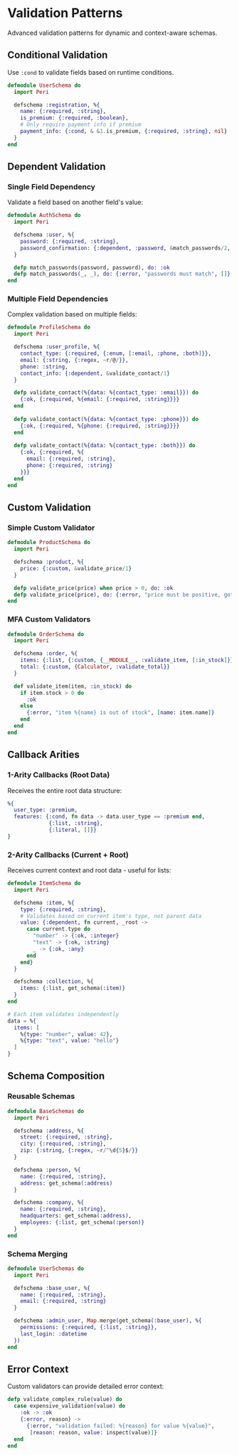 # Validation Patterns

Advanced validation patterns for dynamic and context-aware schemas.

## Conditional Validation

Use `:cond` to validate fields based on runtime conditions.

```elixir
defmodule UserSchema do
  import Peri

  defschema :registration, %{
    name: {:required, :string},
    is_premium: {:required, :boolean},
    # Only require payment info if premium
    payment_info: {:cond, & &1.is_premium, {:required, :string}, nil}
  }
end
```

## Dependent Validation

### Single Field Dependency

Validate a field based on another field's value:

```elixir
defmodule AuthSchema do
  import Peri

  defschema :user, %{
    password: {:required, :string},
    password_confirmation: {:dependent, :password, &match_passwords/2, :string}
  }

  defp match_passwords(password, password), do: :ok
  defp match_passwords(_, _), do: {:error, "passwords must match", []}
end
```

### Multiple Field Dependencies

Complex validation based on multiple fields:

```elixir
defmodule ProfileSchema do
  import Peri

  defschema :user_profile, %{
    contact_type: {:required, {:enum, [:email, :phone, :both]}},
    email: {:string, {:regex, ~r/@/}},
    phone: :string,
    contact_info: {:dependent, &validate_contact/1}
  }

  defp validate_contact(%{data: %{contact_type: :email}}) do
    {:ok, {:required, %{email: {:required, :string}}}}
  end
  
  defp validate_contact(%{data: %{contact_type: :phone}}) do
    {:ok, {:required, %{phone: {:required, :string}}}}
  end
  
  defp validate_contact(%{data: %{contact_type: :both}}) do
    {:ok, {:required, %{
      email: {:required, :string},
      phone: {:required, :string}
    }}}
  end
end
```

## Custom Validation

### Simple Custom Validator

```elixir
defmodule ProductSchema do
  import Peri

  defschema :product, %{
    price: {:custom, &validate_price/1}
  }

  defp validate_price(price) when price > 0, do: :ok
  defp validate_price(price), do: {:error, "price must be positive, got %{price}", [price: price]}
end
```

### MFA Custom Validators

```elixir
defmodule OrderSchema do
  import Peri

  defschema :order, %{
    items: {:list, {:custom, {__MODULE__, :validate_item, [:in_stock]}}},
    total: {:custom, {Calculator, :validate_total}}
  }

  def validate_item(item, :in_stock) do
    if item.stock > 0 do
      :ok
    else
      {:error, "item %{name} is out of stock", [name: item.name]}
    end
  end
end
```

## Callback Arities

### 1-Arity Callbacks (Root Data)

Receives the entire root data structure:

```elixir
%{
  user_type: :premium,
  features: {:cond, fn data -> data.user_type == :premium end, 
             {:list, :string}, 
             {:literal, []}}
}
```

### 2-Arity Callbacks (Current + Root)

Receives current context and root data - useful for lists:

```elixir
defmodule ItemSchema do
  import Peri

  defschema :item, %{
    type: {:required, :string},
    # Validates based on current item's type, not parent data
    value: {:dependent, fn current, _root ->
      case current.type do
        "number" -> {:ok, :integer}
        "text" -> {:ok, :string}
        _ -> {:ok, :any}
      end
    end}
  }

  defschema :collection, %{
    items: {:list, get_schema(:item)}
  }
end

# Each item validates independently
data = %{
  items: [
    %{type: "number", value: 42},
    %{type: "text", value: "hello"}
  ]
}
```

## Schema Composition

### Reusable Schemas

```elixir
defmodule BaseSchemas do
  import Peri

  defschema :address, %{
    street: {:required, :string},
    city: {:required, :string},
    zip: {:string, {:regex, ~r/^\d{5}$/}}
  }

  defschema :person, %{
    name: {:required, :string},
    address: get_schema(:address)
  }

  defschema :company, %{
    name: {:required, :string},
    headquarters: get_schema(:address),
    employees: {:list, get_schema(:person)}
  }
end
```

### Schema Merging

```elixir
defmodule UserSchemas do
  import Peri

  defschema :base_user, %{
    name: {:required, :string},
    email: {:required, :string}
  }

  defschema :admin_user, Map.merge(get_schema(:base_user), %{
    permissions: {:required, {:list, :string}},
    last_login: :datetime
  })
end
```

## Error Context

Custom validators can provide detailed error context:

```elixir
defp validate_complex_rule(value) do
  case expensive_validation(value) do
    :ok -> :ok
    {:error, reason} -> 
      {:error, "validation failed: %{reason} for value %{value}", 
       [reason: reason, value: inspect(value)]}
  end
end
```